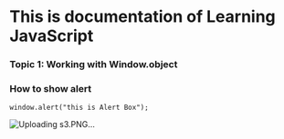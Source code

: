 # This is documentation of Learning JavaScript
### Topic 1:  Working with Window.object
### How to show alert

```
window.alert("this is Alert Box");

```
![Uploading s3.PNG…]()


